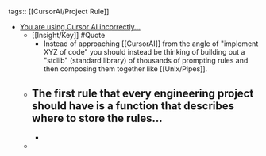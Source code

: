 tags:: [[CursorAI/Project Rule]]

- [You are using Cursor AI incorrectly...](https://ghuntley.com/stdlib/)
	- [[Insight/Key]] #Quote
		- Instead of approaching [[CursorAI]] from the angle of "implement XYZ of code" you should instead be thinking of building out a "stdlib" (standard library) of thousands of prompting rules and then composing them together like [[Unix/Pipes]].
	- ## The first rule that every engineering project should have is a function that describes where to store the rules...
		-
	-